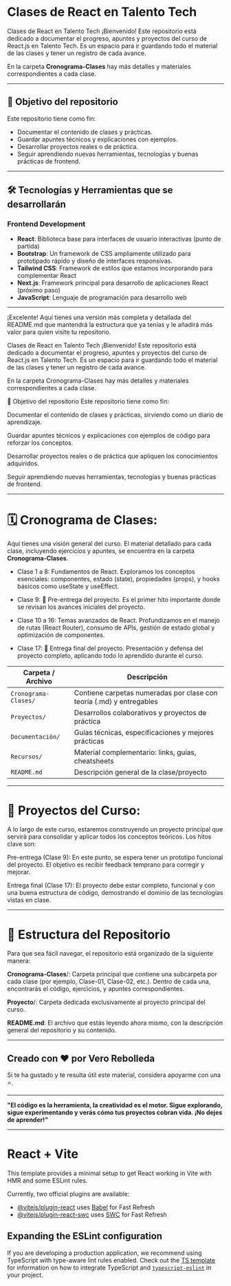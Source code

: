 # Clases de React en Talento Tech

Clases de React en Talento Tech
¡Bienvenido! Este repositorio está dedicado a documentar el progreso, apuntes y proyectos del curso de React.js en Talento Tech. Es un espacio para ir guardando todo el material de las clases y tener un registro de cada avance.

En la carpeta **Cronograma-Clases** hay más detalles y materiales correspondientes a cada clase.

---

## 🎯 Objetivo del repositorio

Este repositorio tiene como fin:

- Documentar el contenido de clases y prácticas.
- Guardar apuntes técnicos y explicaciones con ejemplos.
- Desarrollar proyectos reales o de práctica.
- Seguir aprendiendo nuevas herramientas, tecnologías y buenas prácticas de frontend.

---

## 🛠️ Tecnologías y Herramientas que se desarrollarán

### Frontend Development

- **React**: Biblioteca base para interfaces de usuario interactivas (punto de partida)
- **Bootstrap**: Un framework de CSS ampliamente utilizado para prototipado rápido y diseño de interfaces responsivas.
- **Tailwind CSS**: Framework de estilos que estamos incorporando para complementar React
- **Next.js**: Framework principal para desarrollo de aplicaciones React (próximo paso)
- **JavaScript**: Lenguaje de programación para desarrollo web

---

¡Excelente! Aquí tienes una versión más completa y detallada del README.md que mantendrá la estructura que ya tenías y le añadirá más valor para quien visite tu repositorio.

Clases de React en Talento Tech
¡Bienvenido! Este repositorio está dedicado a documentar el progreso, apuntes y proyectos del curso de React.js en Talento Tech. Es un espacio para ir guardando todo el material de las clases y tener un registro de cada avance.

En la carpeta Cronograma-Clases hay más detalles y materiales correspondientes a cada clase.

🎯 Objetivo del repositorio
Este repositorio tiene como fin:

Documentar el contenido de clases y prácticas, sirviendo como un diario de aprendizaje.

Guardar apuntes técnicos y explicaciones con ejemplos de código para reforzar los conceptos.

Desarrollar proyectos reales o de práctica que apliquen los conocimientos adquiridos.

Seguir aprendiendo nuevas herramientas, tecnologías y buenas prácticas de frontend.

---

# 🗓️ Cronograma de Clases:

Aquí tienes una visión general del curso. El material detallado para cada clase, incluyendo ejercicios y apuntes, se encuentra en la carpeta **Cronograma-Clases**.

- Clase 1 a 8: Fundamentos de React. Exploramos los conceptos esenciales: componentes, estado (state), propiedades (props), y hooks básicos como useState y useEffect.

- Clase 9: 📝 Pre-entrega del proyecto. Es el primer hito importante donde se revisan los avances iniciales del proyecto.

- Clase 10 a 16: Temas avanzados de React. Profundizamos en el manejo de rutas (React Router), consumo de APIs, gestión de estado global y optimización de componentes.

- Clase 17: 🚀 Entrega final del proyecto. Presentación y defensa del proyecto completo, aplicando todo lo aprendido durante el curso.

| Carpeta / Archivo    | Descripción                                                          |
| -------------------- | -------------------------------------------------------------------- |
| `Cronograma-Clases/` | Contiene carpetas numeradas por clase con teoría (.md) y entregables |
| `Proyectos/`         | Desarrollos colaborativos y proyectos de práctica                    |
| `Documentación/`     | Guías técnicas, especificaciones y mejores prácticas                 |
| `Recursos/`          | Material complementario: links, guías, cheatsheets                   |
| `README.md`          | Descripción general de la clase/proyecto                             |

---

# 🚀 Proyectos del Curso:

A lo largo de este curso, estaremos construyendo un proyecto principal que servirá para consolidar y aplicar todos los conceptos teóricos. Los hitos clave son:

Pre-entrega (Clase 9): En este punto, se espera tener un prototipo funcional del proyecto. El objetivo es recibir feedback temprano para corregir y mejorar.

Entrega final (Clase 17): El proyecto debe estar completo, funcional y con una buena estructura de código, demostrando el dominio de las tecnologías vistas en clase.

---

# 📂 Estructura del Repositorio

Para que sea fácil navegar, el repositorio está organizado de la siguiente manera:

**Cronograma-Clases**/: Carpeta principal que contiene una subcarpeta por cada clase (por ejemplo, Clase-01, Clase-02, etc.). Dentro de cada una, encontrarás el código, ejercicios, y apuntes correspondientes.

**Proyecto**/: Carpeta dedicada exclusivamente al proyecto principal del curso.

**README.md**: El archivo que estás leyendo ahora mismo, con la descripción general del repositorio y su contenido.

---

## Creado con ❤️ por Vero Rebolleda

Si te ha gustado y te resulta útil este material, considera apoyarme con una ⭐.

---

**"El código es la herramienta, la creatividad es el motor. Sigue explorando, sigue experimentando y verás cómo tus proyectos cobran vida. ¡No dejes de aprender!"**

---

# React + Vite

This template provides a minimal setup to get React working in Vite with HMR and some ESLint rules.

Currently, two official plugins are available:

- [@vitejs/plugin-react](https://github.com/vitejs/vite-plugin-react/blob/main/packages/plugin-react) uses [Babel](https://babeljs.io/) for Fast Refresh
- [@vitejs/plugin-react-swc](https://github.com/vitejs/vite-plugin-react/blob/main/packages/plugin-react-swc) uses [SWC](https://swc.rs/) for Fast Refresh

## Expanding the ESLint configuration

If you are developing a production application, we recommend using TypeScript with type-aware lint rules enabled. Check out the [TS template](https://github.com/vitejs/vite/tree/main/packages/create-vite/template-react-ts) for information on how to integrate TypeScript and [`typescript-eslint`](https://typescript-eslint.io) in your project.
